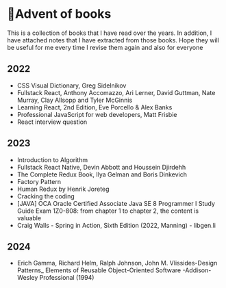# 🎄Advent of books

This is a collection of books that I have read over the years. In addition, I have attached notes that I have extracted from those books. Hope they will be useful for me every time I revise them again and also for everyone 


## 2022

- CSS Visual Dictionary, Greg Sidelnikov
- Fullstack React, Anthony Accomazzo, Ari Lerner, David Guttman, Nate Murray, Clay Allsopp and Tyler McGinnis
- Learning React, 2nd Edition, Eve Porcello & Alex Banks
- Professional JavaScript for web developers, Matt Frisbie
- React interview question

## 2023

- Introduction to Algorithm
- Fullstack React Native, Devin Abbott and Houssein Djirdehh
- The Complete Redux Book, Ilya Gelman and Boris Dinkevich
- Factory Pattern
- Human Redux by Henrik Joreteg
- Cracking the coding
- [JAVA] OCA Oracle Certified Associate Java SE 8 Programmer I Study Guide Exam 1Z0-808: from chapter 1 to chapter 2, the content is valuable
- Craig Walls - Spring in Action, Sixth Edition (2022, Manning) - libgen.li

## 2024
- Erich Gamma, Richard Helm, Ralph Johnson, John M. Vlissides-Design Patterns_ Elements of Reusable Object-Oriented Software  -Addison-Wesley Professional (1994)

